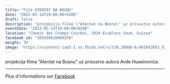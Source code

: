 ```yaml
---
title: "Film ATENTAT NA BOSNU"
date: "2022-05-14T19:00:00+0200"
draft: false
description: "projekcija filma \"Atentat na Bosnu\" uz prisustvo autora Avde Huseinovi\u0107a."
eventDate: "2022-05-14T19:00:00+0200"
location: "Chemin des Champs-Courbes, 1024 Ecublens Vaud, Suisse"
facebook_id: "365920628908259"
weight: 30
image: "https://scontent-iad3-1.xx.fbcdn.net/v/t39.30808-6/483842093_9330013443761058_8599832410174975788_n.jpg?_nc_cat=104&ccb=1-7&_nc_sid=9e60e4&_nc_ohc=ZKNo67a8S2sQ7kNvwHfE1Xn&_nc_oc=AdlZy0adQ_HQPi-aATK4XrEA0OFb1VSENSBN6Y4Xd4ew_LorXJe7tZ6BQeDZ-k3bheA&_nc_zt=23&_nc_ht=scontent-iad3-1.xx&edm=ABTKTjYEAAAA&_nc_gid=WyewJa_162RaIPZ7YRU26Q&oh=00_AfEwb6HkFqsvtJ3XStjMmssGXDZPYxfB0oz7oKNtO-57VA&oe=680F7053"
---
```


projekcija filma "Atentat na Bosnu" uz prisustvo autora Avde Huseinovića.

---

Plus d'informations sur [Facebook](https://facebook.com/events/365920628908259)